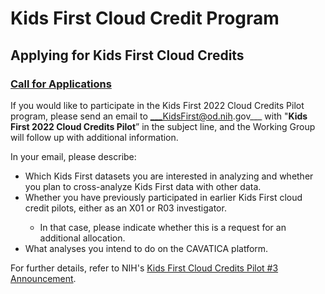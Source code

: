 # Kids First Cloud Credit Program
## Applying for Kids First Cloud Credits
### [Call for Applications](https://commonfund.nih.gov/sites/default/files/Cloud-Credits-Pilot-%233-Announcement-final-508.pdf)

If you would like to participate in the Kids First 2022 Cloud Credits Pilot program, please send an email to ___KidsFirst@od.nih.gov___ with "__Kids First 2022 Cloud Credits Pilot__” in the subject line, and the Working Group will follow up with additional information.

In your email, please describe:
<ul>
     <li>Which Kids First datasets you are interested in analyzing and whether you plan to cross-analyze Kids First data with other data.</li>
     <li>Whether you have previously participated in earlier Kids First cloud credit pilots, either as an X01 or R03 investigator.</li>
          <ul><li>In that case, please indicate whether this is a request for an additional allocation.</li></ul>
     <li>What analyses you intend to do on the CAVATICA platform.</li>
</ul>

For further details, refer to NIH's [Kids First Cloud Credits Pilot #3 Announcement](https://commonfund.nih.gov/sites/default/files/Cloud-Credits-Pilot-%233-Announcement-final-508.pdf).
